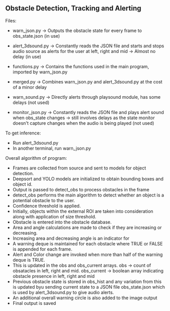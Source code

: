 ## Obstacle Detection, Tracking and Alerting 

Files:
- warn_json.py -> Outputs the obstacle state for every frame to obs_state.json (in use)
- alert_3dsound.py -> Constantly reads the JSON file and starts and stops audio source as alerts for the user at left, right and mid -> Almost no delay (in use)
- functions.py -> Contains the functions used in the main program, imported by warn_json.py

- merged.py -> Combines warn_json.py and alert_3dsound.py at the cost of a minor delay

- warn_sound.py -> Directly alerts through playsound module, has some delays (not used)
- monitor_json.py -> Constantly reads the JSON file and plays alert sound when obs_state changes -> still involves delays as the state monitor doesn't capture changes when the audio is being played (not used)


To get inference:
- Run alert_3dsound.py
- In another terminal, run warn_json.py

Overall algorithm of program:

- Frames are collected from source and sent to models for object detection.
- Deepsort and YOLO models are initialized to obtain bounding boxes and object id.
- Output is passed to detect_obs to process obstacles in the frame
- detect_obs performs the main algorithm to detect whether an object is a potential obstacle to the user.
- Confidence threshold is applied.
- Initially, objects within the external ROI are taken into consideration along with application of size threshold.
- Obstacle is entered into the obstacle database.
- Area and angle calculations are made to check if they are increasing or decreasing.
- Increasing area and decreasing angle is an indicator for 
- A warning deque is maintained for each obstacle where TRUE or FALSE is appended for each frame.
- Alert and Color change are invoked when more than half of the warning deque is TRUE.
- This is updated in the obs and obs_current arrays. obs -> count of obsatacles in left, right and mid. obs_current -> boolean array indicating obstacle presence in left, right and mid
- Previous obstacle state is stored in obs_hist and any variation from this is updated byu sending current state to a JSON file obs_state.json which is used by alert_3dsound.py to give audio alerts.
- An additional overall warning circle is also added to the image output
- Final output is saved
